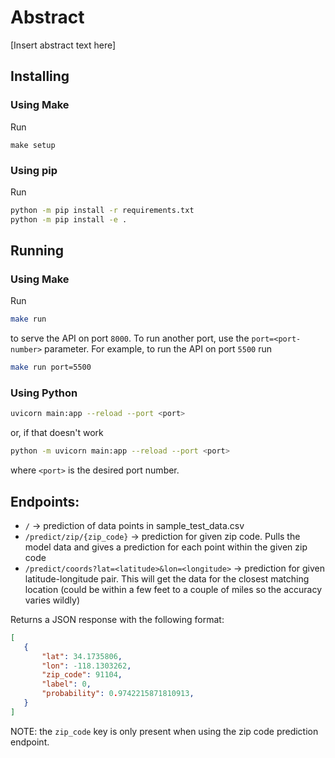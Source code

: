 # Abstract

[Insert abstract text here]

## Installing

### Using Make

Run

```
make setup
```

### Using pip

Run

```bash
python -m pip install -r requirements.txt
python -m pip install -e .
```

## Running

### Using Make

Run

```bash
make run
```

to serve the API on port `8000`. To run another port, use the `port=<port-number>` parameter. For example,
to run the API on port `5500` run

```bash
make run port=5500
```

### Using Python

```bash
uvicorn main:app --reload --port <port>
```

or, if that doesn't work

```bash
python -m uvicorn main:app --reload --port <port>
```

where `<port>` is the desired port number.

## Endpoints:


- `/` -> prediction of data points in sample_test_data.csv
- `/predict/zip/{zip_code}` -> prediction for given zip code. Pulls the model data and gives a prediction for each point within the given zip code
- `/predict/coords?lat=<latitude>&lon=<longitude>` -> prediction for given latitude-longitude pair. This will get the data for the closest matching location (could be within a few feet to a couple of miles so the accuracy varies wildly)


Returns a JSON response with the following format:

```json
[
   {
       "lat": 34.1735806,
       "lon": -118.1303262,
       "zip_code": 91104,
       "label": 0,
       "probability": 0.9742215871810913,
   }
]
```

NOTE: the `zip_code` key is only present when using the zip code prediction endpoint.